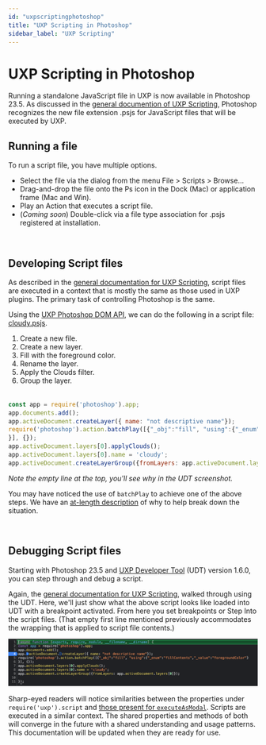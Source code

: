 ```yaml
---
id: "uxpscriptingphotoshop"
title: "UXP Scripting in Photoshop"
sidebar_label: "UXP Scripting"
---
```


# UXP Scripting in Photoshop

Running a standalone JavaScript file in UXP is now available in Photoshop 23.5.  As discussed in the [general documention of UXP Scripting](../../scripting), Photoshop recognizes the new file extension .psjs for JavaScript files that will be executed by UXP.


## Running a file
To run a script file, you have multiple options.
- Select the file via the dialog from the menu File > Scripts > Browse...
- Drag-and-drop the file onto the Ps icon in the Dock (Mac) or application frame (Mac and Win).
- Play an Action that executes a script file.
- (_Coming soon_) Double-click via a file type association for .psjs registered at installation.

<br />

## Developing Script files
As described in the [general documentation for UXP Scripting](../../scripting), script files are executed in a context that is mostly the same as those used in UXP plugins.  The primary task of controlling Photoshop is the same.

Using the [UXP Photoshop DOM API](../../), we can do the following in a script file: [cloudy.psjs](./assets/cloudy.psjs).
  1. Create a new file.
  2. Create a new layer.
  3. Fill with the foreground color.
  4. Rename the layer.
  5. Apply the Clouds filter.
  6. Group the layer.

```javascript

const app = require('photoshop').app;
app.documents.add();
app.activeDocument.createLayer({ name: "not descriptive name"});
require('photoshop').action.batchPlay([{"_obj":"fill", "using":{"_enum":"fillContents","_value":"foregroundColor"}
}], {});
app.activeDocument.layers[0].applyClouds();
app.activeDocument.layers[0].name = 'cloudy';
app.activeDocument.createLayerGroup({fromLayers: app.activeDocument.layers[0]});
```
_Note the empty line at the top, you'll see why in the UDT screenshot._

You may have noticed the use of `batchPlay` to achieve one of the above steps.  We have an [at-length description](./batchplay) of why to help break down the situation.

<br />

## Debugging Script files
Starting with Photoshop 23.5 and [UXP Developer Tool](https://creativecloud.adobe.com/apps/download/uxp-developer-tools) (UDT) version 1.6.0, you can step through and debug a script.  

Again, the [general documentation for UXP Scripting](../../scripting), walked through using the UDT.  Here, we'll just show what the above script looks like loaded into UDT with a breakpoint activated.  From here you set breakpoints or Step Into the script files.  (That empty first line mentioned previously accommodates the wrapping that is applied to script file contents.)

![cloudy.psjs loaded into UDT](./assets/cloudy_udt.png)


Sharp-eyed readers will notice similarities between the properties under `require('uxp').script` and [those present for `executeAsModal`](./executeasmodal/#arguments).  Scripts are executed in a similar context.  The shared properties and methods of both will converge in the future with a shared understanding and usage patterns.  This documentation will be updated when they are ready for use.

